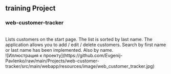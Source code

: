 <h2>training Project</h2>
<h3>web-customer-tracker</h3>
<br>
Lists customers on the start page.
The list is sorted by last name.
The application allows you to add / edit / delete customers.
Search by first name or last name has been implemented. Also by name.
<br>
![Иллюстрация к проекту](https://github.com/Evgenij-Pavlenko/raw/main/Projects/web-customer-tracker/src/main/webapp/resources/image/web_customer_tracker.jpg)




 
